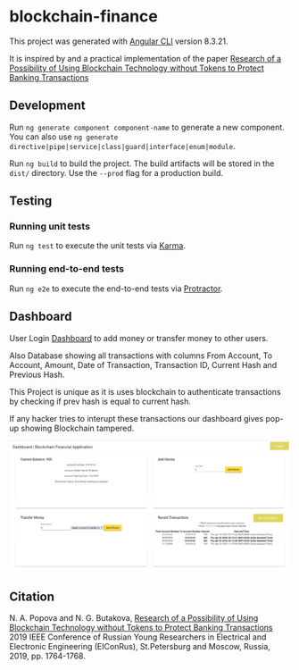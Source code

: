 # blockchain-finance

This project was generated with [Angular CLI](https://github.com/angular/angular-cli) version 8.3.21.

It is inspired by and a practical implementation of the paper [Research of a Possibility of Using Blockchain Technology without Tokens to Protect Banking Transactions](https://ieeexplore.ieee.org/document/8657279)

## Development

Run `ng generate component component-name` to generate a new component. You can also use `ng generate directive|pipe|service|class|guard|interface|enum|module`.

Run `ng build` to build the project. The build artifacts will be stored in the `dist/` directory. Use the `--prod` flag for a production build.

## Testing

### Running unit tests

Run `ng test` to execute the unit tests via [Karma](https://karma-runner.github.io).

### Running end-to-end tests

Run `ng e2e` to execute the end-to-end tests via [Protractor](http://www.protractortest.org/).


## Dashboard 

User Login [Dashboard](https://blockchain-finance.firebaseapp.com/login) to add money or transfer money to other users.

Also Database showing all transactions with columns 
From Account, To Account,	Amount,	Date of Transaction, Transaction ID, Current Hash and Previous Hash. 

This Project is unique as it is uses blockchain to authenticate transactions by checking if prev hash is equal to current hash.

If any hacker tries to interupt these transactions our dashboard gives pop-up showing Blockchain tampered.

<img src="src/app/dashboard/image.PNG" width = "800">



## Citation

N. A. Popova and N. G. Butakova, [Research of a Possibility of Using Blockchain Technology without Tokens to Protect Banking Transactions](https://ieeexplore.ieee.org/document/8657279) 2019 IEEE Conference of Russian Young Researchers in Electrical and Electronic Engineering (EIConRus), St.Petersburg and Moscow, Russia, 2019, pp. 1764-1768.




